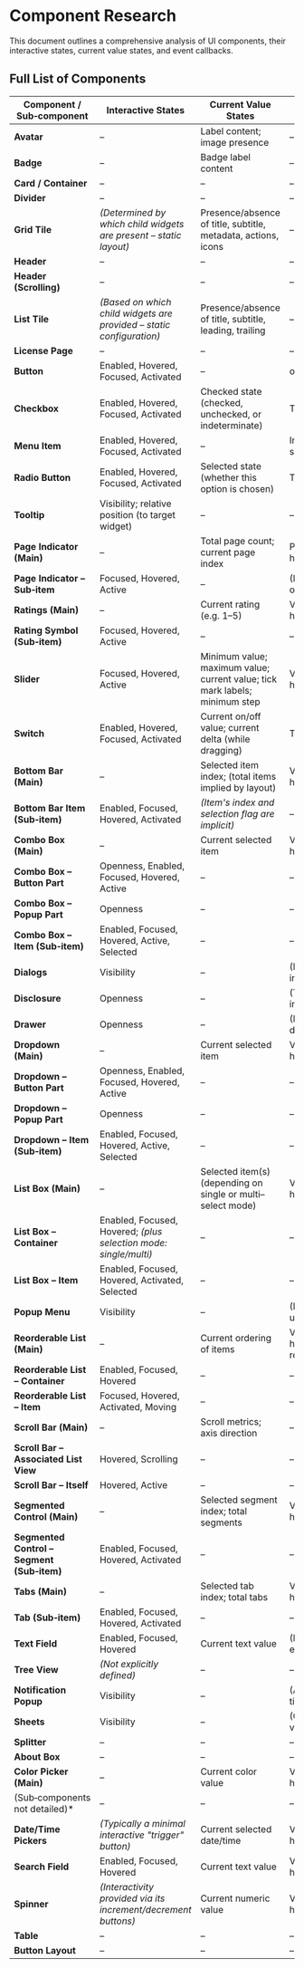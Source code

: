 # Component Research

This document outlines a comprehensive analysis of UI components, their interactive states, current value states, and event callbacks.

## Full List of Components

| **Component / Sub‑component** | **Interactive States** | **Current Value States** | **Event Callbacks** |
| --- | --- | --- | --- |
| **Avatar** | – | Label content; image presence | – |
| **Badge** | – | Badge label content | – |
| **Card / Container** | – | – | – |
| **Divider** | – | – | – |
| **Grid Tile** | *(Determined by which child widgets are present – static layout)* | Presence/absence of title, subtitle, metadata, actions, icons | – |
| **Header** | – | – | – |
| **Header (Scrolling)** | – | – | – |
| **List Tile** | *(Based on which child widgets are provided – static configuration)* | Presence/absence of title, subtitle, leading, trailing | – |
| **License Page** | – | – | – |
| **Button** | Enabled, Hovered, Focused, Activated | – | onPressed |
| **Checkbox** | Enabled, Hovered, Focused, Activated | Checked state (checked, unchecked, or indeterminate) | Toggle handler |
| **Menu Item** | Enabled, Hovered, Focused, Activated | – | Implicit selection/dismissal |
| **Radio Button** | Enabled, Hovered, Focused, Activated | Selected state (whether this option is chosen) | Toggle handler |
| **Tooltip** | Visibility; relative position (to target widget) | – | – |
| **Page Indicator (Main)** | – | Total page count; current page index | Page selection handler |
| **Page Indicator – Sub‑item** | Focused, Hovered, Active | – | (Implicit within overall selection) |
| **Ratings (Main)** | – | Current rating (e.g. 1–5) | Value change handler |
| **Rating Symbol (Sub‑item)** | Focused, Hovered, Active | – | – |
| **Slider** | Focused, Hovered, Active | Minimum value; maximum value; current value; tick mark labels; minimum step | Value change handler |
| **Switch** | Enabled, Hovered, Focused, Activated | Current on/off value; current delta (while dragging) | Toggle handler |
| **Bottom Bar (Main)** | – | Selected item index; (total items implied by layout) | Value change handler |
| **Bottom Bar Item (Sub‑item)** | Enabled, Focused, Hovered, Activated | *(Item's index and selection flag are implicit)* | – |
| **Combo Box (Main)** | – | Current selected item | Value change handler |
| **Combo Box – Button Part** | Openness, Enabled, Focused, Hovered, Active | – | – |
| **Combo Box – Popup Part** | Openness | – | – |
| **Combo Box – Item (Sub‑item)** | Enabled, Focused, Hovered, Active, Selected | – | – |
| **Dialogs** | Visibility | – | (Dismissal handled internally) |
| **Disclosure** | Openness | – | (Toggles on tap; implicit behavior) |
| **Drawer** | Openness | – | (Interaction via drag/scrim tap) |
| **Dropdown (Main)** | – | Current selected item | Value change handler |
| **Dropdown – Button Part** | Openness, Enabled, Focused, Hovered, Active | – | – |
| **Dropdown – Popup Part** | Openness | – | – |
| **Dropdown – Item (Sub‑item)** | Enabled, Focused, Hovered, Active, Selected | – | – |
| **List Box (Main)** | – | Selected item(s) (depending on single or multi–select mode) | Value change handler |
| **List Box – Container** | Enabled, Focused, Hovered; *(plus selection mode: single/multi)* | – | – |
| **List Box – Item** | Enabled, Focused, Hovered, Activated, Selected | – | – |
| **Popup Menu** | Visibility | – | (Dismissal implicit upon selection) |
| **Reorderable List (Main)** | – | Current ordering of items | Value change handler (for reordering) |
| **Reorderable List – Container** | Enabled, Focused, Hovered | – | – |
| **Reorderable List – Item** | Focused, Hovered, Activated, Moving | – | – |
| **Scroll Bar (Main)** | – | Scroll metrics; axis direction | – |
| **Scroll Bar – Associated List View** | Hovered, Scrolling | – | – |
| **Scroll Bar – Itself** | Hovered, Active | – | – |
| **Segmented Control (Main)** | – | Selected segment index; total segments | Value change handler |
| **Segmented Control – Segment (Sub‑item)** | Enabled, Focused, Hovered, Activated | – | – |
| **Tabs (Main)** | – | Selected tab index; total tabs | Value change handler |
| **Tab (Sub‑item)** | Enabled, Focused, Hovered, Activated | – | – |
| **Text Field** | Enabled, Focused, Hovered | Current text value | (Managed via text editing controller) |
| **Tree View** | *(Not explicitly defined)* | – | – |
| **Notification Popup** | Visibility | – | (Auto-dismiss via timer) |
| **Sheets** | Visibility | – | (Optional dismissal via external tap) |
| **Splitter** | – | – | – |
| **About Box** | – | – | – |
| **Color Picker (Main)** | – | Current color value | Value change handler |
| (Sub‑components not detailed)* | – | – | – |
| **Date/Time Pickers** | *(Typically a minimal interactive "trigger" button)* | Current selected date/time | Value change handler |
| **Search Field** | Enabled, Focused, Hovered | Current text value | Value change handler |
| **Spinner** | *(Interactivity provided via its increment/decrement buttons)* | Current numeric value | Value change handler |
| **Table** | – | – | – |
| **Button Layout** | – | – | – | 